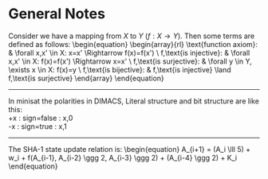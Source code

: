 # General Notes

Consider we have a mapping from $X$ to $Y$ ($f: X \rightarrow Y$). Then some terms are defined
as follows:
\begin{equation}
\begin{array}{rl}
\text{function axiom}: & \forall x,x' \in X: x=x' \Rightarrow f(x)=f(x') \\
f\,\text{is injective}: & \forall x,x' \in X: f(x)=f(x') \Rightarrow x=x' \\
f\,\text{is surjective}: & \forall y \in Y, \exists x \in X: f(x)=y \\
f\,\text{is bijective}: & f\,\text{is injective} \land f\,\text{is surjective}
\end{array}
\end{equation}

---

In minisat the polarities in DIMACS, Literal structure and bit structure
are like this:<br>
+x : sign=false : x,0<br>
-x : sign=true  : x,1

---

The SHA-1 state update relation is:
\begin{equation}
    A_{i+1} = (A_i \lll 5) + w_i + f(A_{i-1}, A_{i-2} \ggg 2, A_{i-3} \ggg 2)
    + (A_{i-4} \ggg 2) + K_i
\end{equation}
